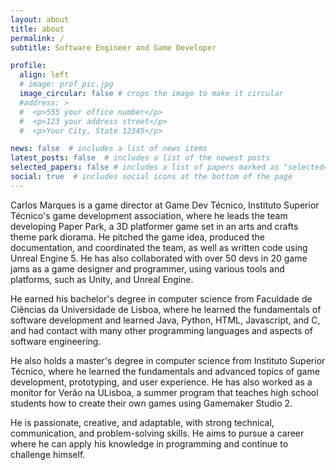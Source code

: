 ```yaml
---
layout: about
title: about
permalink: /
subtitle: Software Engineer and Game Developer

profile:
  align: left
  # image: prof_pic.jpg
  image_circular: false # crops the image to make it circular
  #address: >
  #  <p>555 your office number</p>
  #  <p>123 your address street</p>
  #  <p>Your City, State 12345</p>

news: false  # includes a list of news items
latest_posts: false  # includes a list of the newest posts
selected_papers: false # includes a list of papers marked as "selected={true}"
social: true  # includes social icons at the bottom of the page
---
```


Carlos Marques is a game director at Game Dev Técnico, Instituto Superior Técnico's game development association, where he leads the team developing Paper Park, a 3D platformer game set in an arts and crafts theme park diorama. He pitched the game idea, produced the documentation, and coordinated the team, as well as written code using Unreal Engine 5. He has also collaborated with over 50 devs in 20 game jams as a game designer and programmer, using various tools and platforms, such as Unity, and Unreal Engine.

He earned his bachelor's degree in computer science from Faculdade de Ciências da Universidade de Lisboa, where he learned the fundamentals of software development and learned Java, Python, HTML, Javascript, and C, and had contact with many other programming languages and aspects of software engineering.

He also holds a master's degree in computer science from Instituto Superior Técnico, where he learned the fundamentals and advanced topics of game development, prototyping, and user experience. He has also worked as a monitor for Verão na ULisboa, a summer program that teaches high school students how to create their own games using Gamemaker Studio 2. 

He is passionate, creative, and adaptable, with strong technical, communication, and problem-solving skills. He aims to pursue a career where he can apply his knowledge in programming and continue to challenge himself.
